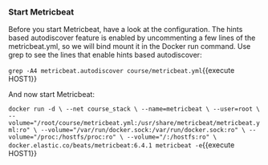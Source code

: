### Start Metricbeat

Before you start Metricbeat, have a look at the configuration.  The hints based autodiscover feature is enabled by uncommenting a few lines of the metricbeat.yml, so we will bind mount it in the Docker run command.  Use grep to see the lines that enable hints based autodiscover:

`grep -A4 metricbeat.autodiscover course/metricbeat.yml`{{execute HOST1}}

And now start Metricbeat:

`docker run -d \
--net course_stack \
--name=metricbeat \
--user=root \
--volume="/root/course/metricbeat.yml:/usr/share/metricbeat/metricbeat.yml:ro" \
--volume="/var/run/docker.sock:/var/run/docker.sock:ro" \
--volume="/proc:/hostfs/proc:ro" \
--volume="/:/hostfs:ro" \
docker.elastic.co/beats/metricbeat:6.4.1 metricbeat -e`{{execute HOST1}}

